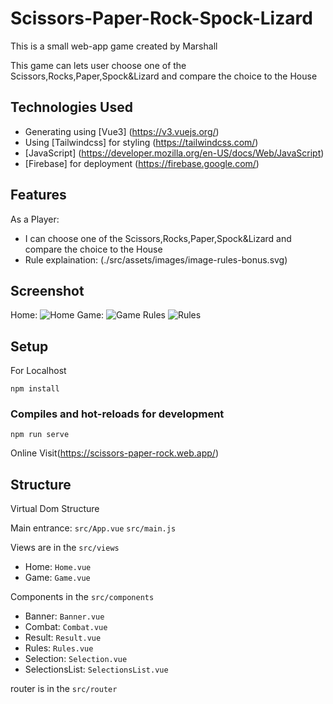 # Scissors-Paper-Rock-Spock-Lizard

This is a small web-app game created by Marshall

This game can lets user choose one of the Scissors,Rocks,Paper,Spock&Lizard and compare the choice to the House


## Technologies Used
- Generating using [Vue3] (https://v3.vuejs.org/)
- Using [Tailwindcss] for styling (https://tailwindcss.com/)
- [JavaScript] (https://developer.mozilla.org/en-US/docs/Web/JavaScript)
- [Firebase] for deployment (https://firebase.google.com/)

## Features
As a Player:
- I can choose one of the Scissors,Rocks,Paper,Spock&Lizard and compare the choice to the House
- Rule explaination: (./src/assets/images/image-rules-bonus.svg)

## Screenshot
Home:
![Home](./src/screenshots/Home.png)
Game:
![Game](./src/screenshots/Game.png)
Rules
![Rules](./src/screenshots/Rules.png)

## Setup

For Localhost

```
npm install
```

### Compiles and hot-reloads for development
```
npm run serve
```

Online Visit(https://scissors-paper-rock.web.app/)
## Structure

Virtual Dom Structure

Main entrance: ```src/App.vue```
               ```src/main.js```

Views are in the ```src/views ```
  - Home:  ```Home.vue```
  - Game: ```Game.vue```

Components in the ```src/components```
  - Banner: ```Banner.vue```
  - Combat: ```Combat.vue```
  - Result: ```Result.vue```
  - Rules:  ```Rules.vue```
  - Selection:  ```Selection.vue```
  - SelectionsList:  ```SelectionsList.vue```      

router is in the ```src/router```





